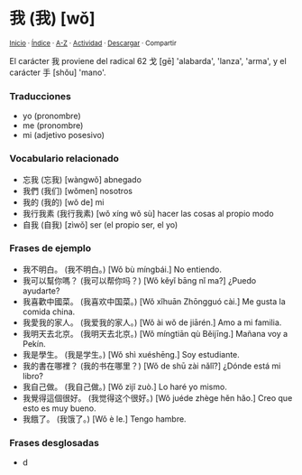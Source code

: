 # 我 (我) [wǒ]
<sup>[Inicio](../../../../index.md) · [Índice](../../../../indices/chino-espanol-wo3.md) · [A-Z](../../../../indices/alfabetico.md) · [Actividad](../../../../indices/actividad.md) · <a href="../../../../contenido/w/o/3/wo3.html" download="jucardus-wo3.html">Descargar</a> · Compartir</sup>

El carácter 我 proviene del radical 62 戈 [gē] 'alabarda', 'lanza', 'arma', y el carácter 手 [shǒu] 'mano'.

### Traducciones

* yo (pronombre)
* me (pronombre)
* mi (adjetivo posesivo)

### Vocabulario relacionado

* 忘我 (忘我) [wàngwǒ] abnegado
* 我們 (我们) [wǒmen] nosotros
* 我的 (我的) [wǒ de] mi
* 我行我素 (我行我素) [wǒ xíng wǒ sù] hacer las cosas al propio modo
* 自我 (自我) [zìwǒ] ser (el propio ser, el yo)

### Frases de ejemplo

* 我不明白。 (我不明白。) [Wǒ bù míngbái.] No entiendo.
* 我可以幫你嗎？ (我可以帮你吗？) [Wǒ kěyǐ bāng nǐ ma?] ¿Puedo ayudarte?
* 我喜歡中國菜。 (我喜欢中国菜。) [Wǒ xǐhuān Zhōngguó cài.] Me gusta la comida china.
* 我愛我的家人。 (我爱我的家人。) [Wǒ ài wǒ de jiārén.] Amo a mi familia.
* 我明天去北京。 (我明天去北京。) [Wǒ míngtiān qù Běijīng.] Mañana voy a Pekín.
* 我是學生。 (我是学生。) [Wǒ shì xuéshēng.] Soy estudiante.
* 我的書在哪裡？ (我的书在哪里？) [Wǒ de shū zài nǎlǐ?] ¿Dónde está mi libro?
* 我自己做。 (我自己做。) [Wǒ zìjǐ zuò.] Lo haré yo mismo.
* 我覺得這個很好。 (我觉得这个很好。) [Wǒ juéde zhège hěn hǎo.] Creo que esto es muy bueno.
* 我餓了。 (我饿了。) [Wǒ è le.] Tengo hambre.

### Frases desglosadas

* d
